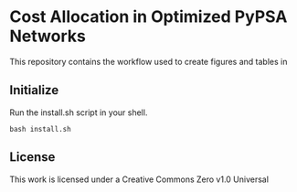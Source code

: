 # Cost Allocation in Optimized PyPSA Networks


This repository contains the workflow used to create figures and tables in 



## Initialize 


Run the install.sh script in your shell. 

```
bash install.sh
```


## License

This work is licensed under a Creative Commons Zero v1.0 Universal

